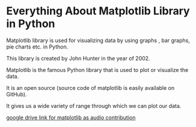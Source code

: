 
# Everything About Matplotlib Library in Python
Matplotlib library is used for visualizing data by using graphs , bar graphs, pie charts etc. in Python.                  

This library is created by John Hunter in the year of 2002.

Matplotlib is the famous Python library that is used to plot or visualize the data.

It is an open source (source code of matplotlib is easily available on GitHub).

It gives us a wide variety of range through which we can plot our data.

[google drive link for matplotlib as audio contribution](https://drive.google.com/drive/folders/1VlwlZ9042_46l8ok2Hf4RzY1k7F-g4Me?usp=sharing)
